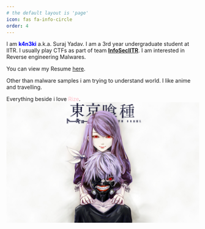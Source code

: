```yaml
---
# the default layout is 'page'
icon: fas fa-info-circle
order: 4
---
```

I am <span style="color:blue">**k4n3ki**</span> a.k.a. Suraj Yadav. I am a 3rd year undergraduate student at IITR. I usually play CTFs as part of team [**InfoSecIITR**](https://infoseciitr.in/). I am interested in Reverse engineering Malwares.

You can view my Resume [here](https://drive.google.com/file/d/1dS0pOFVZuBwyWnwn8_4QMkO4sAC5Cobq/view?usp=sharing).

Other than malware samples i am trying to understand world.
I like anime and travelling.


Everything beside i love <span style="color:pink">Rize</span>.
<img src="/assets/img/about/rize.jpg">
